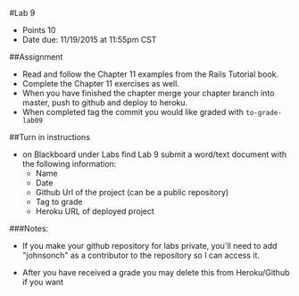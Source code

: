 #Lab 9
* Points 10
* Date due: 11/19/2015 at 11:55pm CST

##Assignment
* Read and follow the Chapter 11 examples from the Rails Tutorial book.
* Complete the Chapter 11 exercises as well.
* When you have finished the chapter merge your chapter branch into master, push to github and deploy to heroku.
* When completed tag the commit you would like graded with ```to-grade-lab09```



##Turn in instructions
* on Blackboard under Labs find Lab 9 submit a word/text document with the following information:
  * Name
  * Date
  * Github Url of the project (can be a public repository)
  * Tag to grade
  * Heroku URL of deployed project

###Notes:
* If you make your github repository for labs private, you'll need to add "johnsonch" as a contributor to the repository so I can access it.

* After you have received a grade you may delete this from Heroku/Github if you want
